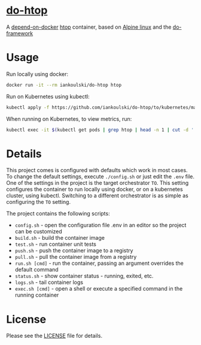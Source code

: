 # [do-htop](https://github.com/iankoulski/do-htop)

A [depend-on-docker](https://github.com/iankoulski/depend-on-docker) [htop](https://htop.dev) container, based on [Alpine linux](https://alpinelinux.org) and the [do-framework](https://bit.ly/do-framework)

# Usage

Run locally using docker:

```bash
docker run -it --rm iankoulski/do-htop htop
```

Run on Kubernetes using kubectl:

```bash
kubectl apply -f https://github.com/iankoulski/do-htop/to/kubernetes/manifest/do-htop-daemonset.yaml
```

When running on Kubernetes, to view metrics, run:

```bash
kubectl exec -it $(kubectl get pods | grep htop | head -n 1 | cut -d ' ' -f 1) -- htop
```

# Details

This project comes is configured with defaults which work in most cases. To change the default settings, execute `./config.sh` or just edit the `.env` file. One of the settings in the project is the target orchestrator `TO`. This setting configures the container to run locally using docker, or on a kubernetes cluster, using kubectl. Switching to a different orchestrator is as simple as configuring the `TO` setting.


The project contains the following scripts:
* `config.sh` - open the configuration file .env in an editor so the project can be customized
* `build.sh` - build the container image
* `test.sh` - run container unit tests
* `push.sh` - push the container image to a registry
* `pull.sh` - pull the container image from a registry
* `run.sh [cmd]` - run the container, passing an argument overrides the default command
* `status.sh` - show container status - running, exited, etc.
* `logs.sh` - tail container logs
* `exec.sh [cmd]` - open a shell or execute a specified command in the running container

# License

Please see the [LICENSE](LICENSE) file for details.
